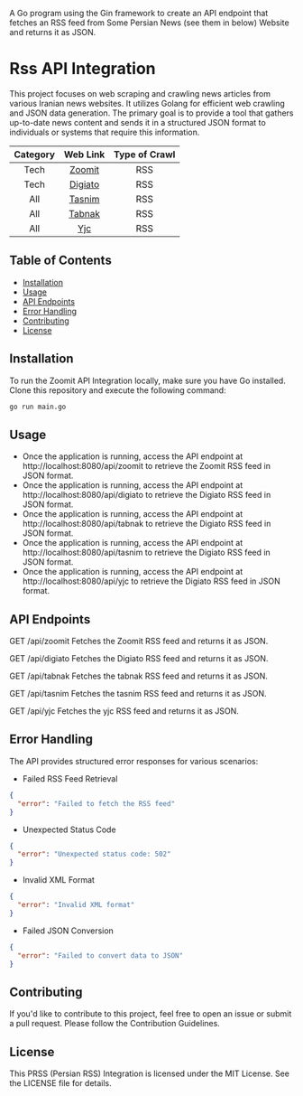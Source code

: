 A Go program using the Gin framework to create an API endpoint that fetches an RSS feed from Some Persian News (see them in below) Website and returns it as JSON.

# Rss API Integration

This project focuses on web scraping and crawling news articles from various Iranian news websites. It utilizes Golang for efficient web crawling and JSON data generation. The primary goal is to provide a tool that gathers up-to-date news content and sends it in a structured JSON format to individuals or systems that require this information.

| Category | Web Link | Type of Crawl |
|  :---:  |     :---:      |          :---: |
| Tech   | [Zoomit](https://www.zoomit.ir/)     | RSS    |
| Tech    | [Digiato](http://www.digiato.com)     | RSS     |
| All     | [Tasnim](https://www.tasnimnews.com)      | RSS     |
| All     | [Tabnak](https://www.tabnak.ir)      | RSS     |
| All     | [Yjc](https://www.yjc.ir)     | RSS     |

## Table of Contents
- [Installation](#installation)
- [Usage](#usage)
- [API Endpoints](#api-endpoints)
- [Error Handling](#error-handling)
- [Contributing](#contributing)
- [License](#license)

## Installation

To run the Zoomit API Integration locally, make sure you have Go installed. Clone this repository and execute the following command:

```bash
go run main.go
```

## Usage
- Once the application is running, access the API endpoint at http://localhost:8080/api/zoomit to retrieve the Zoomit RSS feed in JSON format.
- Once the application is running, access the API endpoint at http://localhost:8080/api/digiato to retrieve the Digiato RSS feed in JSON format.
- Once the application is running, access the API endpoint at http://localhost:8080/api/tabnak to retrieve the Digiato RSS feed in JSON format.
- Once the application is running, access the API endpoint at http://localhost:8080/api/tasnim to retrieve the Digiato RSS feed in JSON format.
- Once the application is running, access the API endpoint at http://localhost:8080/api/yjc to retrieve the Digiato RSS feed in JSON format.

## API Endpoints
GET /api/zoomit
Fetches the Zoomit RSS feed and returns it as JSON.

GET /api/digiato
Fetches the Digiato RSS feed and returns it as JSON.

GET /api/tabnak
Fetches the tabnak RSS feed and returns it as JSON.

GET /api/tasnim
Fetches the tasnim RSS feed and returns it as JSON.

GET /api/yjc
Fetches the yjc RSS feed and returns it as JSON.

## Error Handling
The API provides structured error responses for various scenarios:
- Failed RSS Feed Retrieval
```json
{
  "error": "Failed to fetch the RSS feed"
}
```
- Unexpected Status Code 
```json
{
  "error": "Unexpected status code: 502"
}
```
- Invalid XML Format
```json
{
  "error": "Invalid XML format"
}
```
- Failed JSON Conversion
```json
{
  "error": "Failed to convert data to JSON"
}
```
## Contributing
If you'd like to contribute to this project, feel free to open an issue or submit a pull request. Please follow the Contribution Guidelines.

## License
This PRSS (Persian RSS) Integration is licensed under the MIT License. See the LICENSE file for details.
